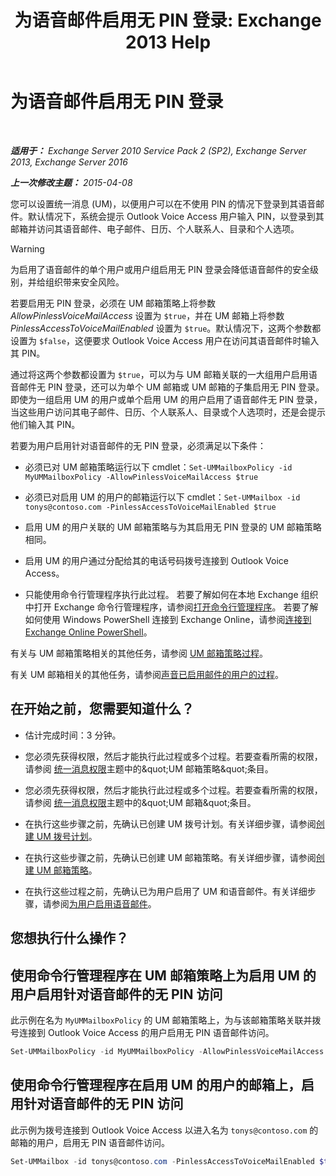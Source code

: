 ﻿---
title: '为语音邮件启用无 PIN 登录: Exchange 2013 Help'
TOCTitle: 为语音邮件启用无 PIN 登录
ms:assetid: 54133753-317c-42ef-9b0d-ca9f2d2d6bd7
ms:mtpsurl: https://technet.microsoft.com/zh-cn/library/Gg602127(v=EXCHG.150)
ms:contentKeyID: 54652279
ms.date: 05/21/2018
mtps_version: v=EXCHG.150
ms.translationtype: MT
---

# 为语音邮件启用无 PIN 登录

 

_**适用于：** Exchange Server 2010 Service Pack 2 (SP2), Exchange Server 2013, Exchange Server 2016_

_**上一次修改主题：** 2015-04-08_

您可以设置统一消息 (UM)，以便用户可以在不使用 PIN 的情况下登录到其语音邮件。默认情况下，系统会提示 Outlook Voice Access 用户输入 PIN，以登录到其邮箱并访问其语音邮件、电子邮件、日历、个人联系人、目录和个人选项。

> [!WARNING]  
> 为启用了语音邮件的单个用户或用户组启用无 PIN 登录会降低语音邮件的安全级别，并给组织带来安全风险。


若要启用无 PIN 登录，必须在 UM 邮箱策略上将参数 *AllowPinlessVoiceMailAccess* 设置为 `$true`，并在 UM 邮箱上将参数 *PinlessAccessToVoiceMailEnabled* 设置为 `$true`。默认情况下，这两个参数都设置为 `$false`，这便要求 Outlook Voice Access 用户在访问其语音邮件时输入其 PIN。

通过将这两个参数都设置为 `$true`，可以为与 UM 邮箱关联的一大组用户启用语音邮件无 PIN 登录，还可以为单个 UM 邮箱或 UM 邮箱的子集启用无 PIN 登录。即使为一组启用 UM 的用户或单个启用 UM 的用户启用了语音邮件无 PIN 登录，当这些用户访问其电子邮件、日历、个人联系人、目录或个人选项时，还是会提示他们输入其 PIN。

若要为用户启用针对语音邮件的无 PIN 登录，必须满足以下条件：

  - 必须已对 UM 邮箱策略运行以下 cmdlet：`Set-UMMailboxPolicy -id MyUMMailboxPolicy -AllowPinlessVoiceMailAccess $true`

  - 必须已对启用 UM 的用户的邮箱运行以下 cmdlet：`Set-UMMailbox -id tonys@contoso.com -PinlessAccessToVoiceMailEnabled $true`

  - 启用 UM 的用户关联的 UM 邮箱策略与为其启用无 PIN 登录的 UM 邮箱策略相同。

  - 启用 UM 的用户通过分配给其的电话号码拨号连接到 Outlook Voice Access。

  - 只能使用命令行管理程序执行此过程。 若要了解如何在本地 Exchange 组织中打开 Exchange 命令行管理程序，请参阅[打开命令行管理程序](https://technet.microsoft.com/zh-cn/library/dd638134\(v=exchg.150\))。 若要了解如何使用 Windows PowerShell 连接到 Exchange Online，请参阅[连接到 Exchange Online PowerShell](https://go.microsoft.com/fwlink/p/?linkid=396554)。

有关与 UM 邮箱策略相关的其他任务，请参阅 [UM 邮箱策略过程](https://docs.microsoft.com/zh-cn/exchange/voice-mail-unified-messaging/set-up-voice-mail/um-mailbox-policy-procedures)。

有关 UM 邮箱相关的其他任务，请参阅[声音已启用邮件的用户的过程](voice-mail-enabled-user-procedures-exchange-2013-help.md)。

## 在开始之前，您需要知道什么？

  - 估计完成时间：3 分钟。

  - 您必须先获得权限，然后才能执行此过程或多个过程。若要查看所需的权限，请参阅 [统一消息权限](unified-messaging-permissions-exchange-2013-help.md)主题中的\&quot;UM 邮箱策略\&quot;条目。

  - 您必须先获得权限，然后才能执行此过程或多个过程。若要查看所需的权限，请参阅 [统一消息权限](unified-messaging-permissions-exchange-2013-help.md)主题中的\&quot;UM 邮箱\&quot;条目。

  - 在执行这些步骤之前，先确认已创建 UM 拨号计划。有关详细步骤，请参阅[创建 UM 拨号计划](create-a-um-dial-plan-exchange-2013-help.md)。

  - 在执行这些步骤之前，先确认已创建 UM 邮箱策略。有关详细步骤，请参阅[创建 UM 邮箱策略](create-a-um-mailbox-policy-exchange-2013-help.md)。

  - 在执行这些过程之前，先确认已为用户启用了 UM 和语音邮件。有关详细步骤，请参阅[为用户启用语音邮件](enable-a-user-for-voice-mail-exchange-2013-help.md)。

## 您想执行什么操作？

## 使用命令行管理程序在 UM 邮箱策略上为启用 UM 的用户启用针对语音邮件的无 PIN 访问

此示例在名为 `MyUMMailboxPolicy` 的 UM 邮箱策略上，为与该邮箱策略关联并拨号连接到 Outlook Voice Access 的用户启用无 PIN 语音邮件访问。

```powershell
Set-UMMailboxPolicy -id MyUMMailboxPolicy -AllowPinlessVoiceMailAccess $true
```

## 使用命令行管理程序在启用 UM 的用户的邮箱上，启用针对语音邮件的无 PIN 访问

此示例为拨号连接到 Outlook Voice Access 以进入名为 `tonys@contoso.com` 的邮箱的用户，启用无 PIN 语音邮件访问。

```powershell
Set-UMMailbox -id tonys@contoso.com -PinlessAccessToVoiceMailEnabled $true
```

